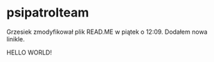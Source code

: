 # psipatrolteam

Grzesiek zmodyfikował plik READ.ME w piątek o 12:09. Dodałem nowa linikle.

HELLO WORLD!
